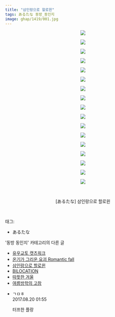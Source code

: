 ```yaml
---
title: "삼인랑으로 할로윈"
tags: あるたな 동방_동인지
image: ghap/1419/001.jpg
---
```

<div class="article">
<p style="text-align: center; clear: none; float: none;"><img src="{{ site.nasurl }}/ghap/1419/001.jpg"/></p>
<p style="text-align: center; clear: none; float: none;"><img src="{{ site.nasurl }}/ghap/1419/002.jpg"/></p>
<p style="text-align: center; clear: none; float: none;"><img src="{{ site.nasurl }}/ghap/1419/003.jpg"/></p>
<p style="text-align: center; clear: none; float: none;"><img src="{{ site.nasurl }}/ghap/1419/004.jpg"/></p>
<p style="text-align: center; clear: none; float: none;"><img src="{{ site.nasurl }}/ghap/1419/005.jpg"/></p>
<p style="text-align: center; clear: none; float: none;"><img src="{{ site.nasurl }}/ghap/1419/006.jpg"/></p>
<p style="text-align: center; clear: none; float: none;"><img src="{{ site.nasurl }}/ghap/1419/007.jpg"/></p>
<p style="text-align: center; clear: none; float: none;"><img src="{{ site.nasurl }}/ghap/1419/008.jpg"/></p>
<p style="text-align: center; clear: none; float: none;"><img src="{{ site.nasurl }}/ghap/1419/009.jpg"/></p>
<p style="text-align: center; clear: none; float: none;"><img src="{{ site.nasurl }}/ghap/1419/010.jpg"/></p>
<p style="text-align: center; clear: none; float: none;"><img src="{{ site.nasurl }}/ghap/1419/011.jpg"/></p>
<p style="text-align: center; clear: none; float: none;"><img src="{{ site.nasurl }}/ghap/1419/012.jpg"/></p>
<p style="text-align: center; clear: none; float: none;"><img src="{{ site.nasurl }}/ghap/1419/013.jpg"/></p>
<p style="text-align: center; clear: none; float: none;"><img src="{{ site.nasurl }}/ghap/1419/014.jpg"/></p>
<p style="text-align: center; clear: none; float: none;"><img src="{{ site.nasurl }}/ghap/1419/015.jpg"/></p>
<p style="text-align: center; clear: none; float: none;"><img src="{{ site.nasurl }}/ghap/1419/016.jpg"/></p>
<p style="text-align: center; clear: none; float: none;"><img src="{{ site.nasurl }}/ghap/1419/017.jpg"/></p>
<p style="text-align: center; clear: none; float: none;"><br/></p>
<p style="text-align: center; clear: none; float: none;">[あるたな] 삼인랑으로 할로윈</p>
<p><br/></p>
</div><div class="tagTrail">
<p>태그: </p>
<ul>
<li>あるたな</li>
</ul>
</div><div class="another">
<p>'동방 동인지' 카테고리의 다른 글</p>
<ul>
<li><a href="/2016-08-08-ghap_1421">유우교토 캣츠워크</a></li>
<li><a href="/2016-08-08-ghap_1420">온기가 그리운 요괴 Romantic fall</a></li>
<li><a href="/2016-08-08-ghap_1419">삼인랑으로 할로윈</a></li>
<li><a href="/2016-08-08-ghap_1418">BILOCATION</a></li>
<li><a href="/2016-08-08-ghap_1417">따뜻한 겨울</a></li>
<li><a href="/2016-08-08-ghap_1415">여름방학의 고참</a></li>
</ul>
</div><div class="cb_module cb_fluid">
<div class="cb_wrt cb_profile">
<div class="comment">
<ul>
<li class="cb_thumb_off" id="comment15063910">
<div class="cb_comment_area">
<div class="cb_info_area">
<div class="cb_section">
<span class="cb_nick_name">ㄱㅁㅎ</span>
</div>
<div class="cb_section">
<span class="cb_date">2017.08.20 01:55 </span>
</div>
</div>
<div class="cb_dsc_comment">
<p class="cb_dsc">
											터프한 플랑
										</p>
</div>
</div></li>
</ul>
</div>
</div><!-- commentList close -->
</div>